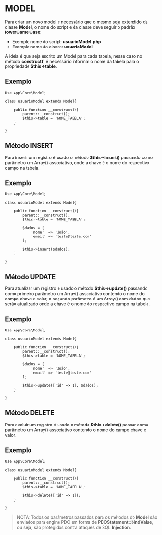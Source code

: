 # MODEL

Para criar um novo model é necessário que o mesmo seja extendido da classe **Model**, o nome do script e da classe deve seguir o padrão **lowerCamelCase**: 
- Exemplo nome do script: **usuarioModel.php**
- Exemplo nome da classe: **usuarioModel**

A ideia é que seja escrito um Model para cada tabela, nesse caso no método **construct()** é necessário informar o nome da tabela para o propriedade **$this->table**.

## Exemplo
```
Use App\Core\Model;

class usuarioModel extends Model{

	public function __construct(){
		parent::__construct();
		$this->table = 'NOME_TABELA';
	}

}

```


## Método INSERT
Para inserir um registro é usado o método **$this->insert()** passando como parâmetro um Array() associativo, onde a chave é o nome do respectivo campo na tabela.

## Exemplo
```
Use App\Core\Model;

class usuarioModel extends Model{

	public function __construct(){
		parent::__construct();
		$this->table = 'NOME_TABELA';

		$dados = [
			'nome'  => 'João',
			'email' => 'teste@teste.com'
		];

		$this->insert($dados);
	}

}

```

## Método UPDATE
Para atualizar um registro é usado o método **$this->update()** passando como primeiro parâmetro um Array() associativo contendo o nome do campo chave e valor, o segundo parâmetro é um Array() com dados que serão atualizado onde a chave é o nome do respectivo campo na tabela.

## Exemplo
```
Use App\Core\Model;

class usuarioModel extends Model{

	public function __construct(){
		parent::__construct();
		$this->table = 'NOME_TABELA';

		$dados = [
			'nome'  => 'João',
			'email' => 'teste@teste.com'
		];

		$this->update(['id' => 1], $dados);
	}

}

```

## Método DELETE
Para excluir um registro é usado o método **$this->delete()** passar como parâmetro um Array() associativo contendo o nome do campo chave e valor.

## Exemplo
```
Use App\Core\Model;

class usuarioModel extends Model{

	public function __construct(){
		parent::__construct();
		$this->table = 'NOME_TABELA';

		$this->delete(['id' => 1]);
	}

}

```

> NOTA: Todos os parâmetros passados para os métodos do **Model** são enviados para engine PDO em forma de **PDOStatement::bindValue**, ou seja, são protegidos contra ataques de SQL **Injection**.

